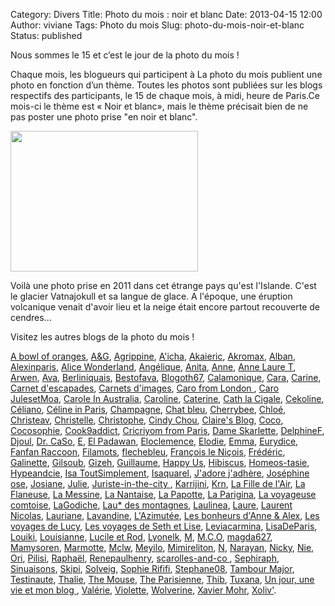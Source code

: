 Category: Divers
Title: Photo du mois : noir et blanc
Date: 2013-04-15 12:00
Author: viviane
Tags: Photo du mois
Slug: photo-du-mois-noir-et-blanc
Status: published

Nous sommes le 15 et c’est le jour de la photo du mois !

Chaque mois, les blogueurs qui participent à La photo du mois publient une photo en fonction d’un thème. Toutes les photos sont publiées sur les blogs respectifs des participants, le 15 de chaque mois, à midi, heure de Paris.Ce mois-ci le thème est « Noir et blanc», mais le thème précisait bien de ne pas poster une photo prise "en noir et blanc".

<a href="http://www.viviane-voyages.com/wp-content/uploads/2013/04/P1100322.jpg"><img class="aligncenter size-medium wp-image-2705" title="Vatnajokull" src="http://www.viviane-voyages.com/wp-content/uploads/2013/04/P1100322-300x225.jpg" alt="" width="300" height="225" /></a>

Voilà une photo prise en 2011 dans cet étrange pays qu'est l'Islande. C'est le glacier Vatnajokull et sa langue de glace. A l'époque, une éruption volcanique venait d'avoir lieu et la neige était encore partout recouverte de cendres...

Visitez les autres blogs de la photo du mois !

<a href="http://www.abowloforanges.com/fr/ " target="_blank">A bowl of oranges</a>, <a href="http://grenoblequebec.blogspot.ca/search/label/Photos%20du%20mois" target="_blank">A&amp;G</a>, <a href="http://cultureetpapotage.blogspot.fr/search/label/photo%20du%20mois" target="_blank">Agrippine</a>, <a href="http://leblogdekat.com " target="_blank">A'icha</a>, <a href="http://akai-inthesky.blogspot.com" target="_blank">Akaieric</a>, <a href="http://denisdanzephotographe.wordpress.com/category/la-photo-du-mois/" target="_blank">Akromax</a>, <a href="http://cocovin.net/" target="_blank">Alban</a>, <a href="http://blogs.paris.fr/unitedstatesofparis" target="_blank">Alexinparis</a>, <a href="http://wonderlandalice.wordpress.com/ " target="_blank">Alice Wonderland</a>, <a href="http://chroniqueduncongeparental.wordpress.com/category/la-photo-du-mois/" target="_blank">Angélique</a>, <a href="http://monptitmonde.amoi.over-blog.com/" target="_blank">Anita</a>, <a href="http://anne-tranche-de-vie.over-blog.com/categorie-11390539.html" target="_blank">Anne</a>, <a href="http://www.annelauret.com/search/label/La%20photo%20du%20mois" target="_blank">Anne Laure T</a>, <a href="http://www.chiffonsandco.fr" target="_blank">Arwen</a>, <a href="http://www.connais-toi-toi-meme.biz" target="_blank">Ava</a>, <a href="http://chronique-berliniquaise.blogspot.com" target="_blank">Berliniquais</a>, <a href="http://sublime-essence.over-blog.com" target="_blank">Bestofava</a>, <a href="http://blogoth67.wordpress.com" target="_blank">Blogoth67</a>, <a href="http://calamonique.com/" target="_blank">Calamonique</a>, <a href="http://c-est-reparti.blogspot.com/" target="_blank">Cara</a>, <a href="http://elthis.blog.fr/" target="_blank">Carine</a>, <a href="http://www.carnetdescapades.com" target="_blank">Carnet d'escapades</a>, <a href="http://www.carnetsdimages.org" target="_blank">Carnets d'images</a>, <a href="http://ohmypetitpois.blogspot.fr" target="_blank">Caro from London </a>, <a href="http://julesetmoa.blogspot.com/" target="_blank">Caro JulesetMoa</a>, <a href="https://fromaustraliawl.wordpress.com/category/les-rdv-du-blog/" target="_blank">Carole In Australia</a>, <a href="http://julesetmoa.blogspot.com/" target="_blank">Caroline</a>, <a href="http://catdeschamps.blogspot.fr/" target="_blank">Caterine</a>, <a href="http://naomietbella.canalblog.com" target="_blank">Cath la Cigale</a>, <a href="http://www.cekoline.tumblr.com" target="_blank">Cekoline</a>, <a href="http://poutineettartiflette.blogspot.com" target="_blank">Céliano</a>, <a href="http://frenchiesinparis.over-blog.com" target="_blank">Céline in Paris</a>, <a href="http://champagnefraise.wordpress.com" target="_blank">Champagne</a>, <a href="http://reverieschatbleu.canalblog.com/" target="_blank">Chat bleu</a>, <a href="http://cherrybee-a-montreal.blogspot.com" target="_blank">Cherrybee</a>, <a href="http://mysweetescape.fr/" target="_blank">Chloé</a>, <a href="http://christeav.wordpress.com" target="_blank">Christeav</a>, <a href="http://www.niokiontheroad.fr" target="_blank">Christelle</a>, <a href="http://suissexpress.wordpress.com/" target="_blank">Christophe</a>, <a href="http://cindychouamontreal.blogspot.ca/search/label/Photo%20du%20mois" target="_blank">Cindy Chou</a>, <a href="http://www.claires-blog.com" target="_blank">Claire's Blog</a>, <a href="http://vintagegirltrips.canalblog.com/archives/pics___la_photo_du_mois/index.html" target="_blank">Coco</a>, <a href="http://cocosophie.over-blog.com/" target="_blank">Cocosophie</a>, <a href="http://cook9addict.over-blog.com" target="_blank">Cook9addict</a>, <a href="http://www.cricriyomfromparis.com/search/label/La%20photo%20du%20mois" target="_blank">Cricriyom from Paris</a>, <a href="http://www.dameskarlette.com/" target="_blank">Dame Skarlette</a>, <a href="http://mapassionbento.blogspot.fr/" target="_blank">DelphineF</a>, <a href="http://life-is-a-bombon.blogspot.fr/search/label/photo%20du%20mois" target="_blank">Djoul</a>, <a href="http://cestpasmoijeljure.wordpress.com/" target="_blank">Dr. CaSo</a>, <a href="http://histoiresdeux.blogspot.com" target="_blank">E</a>, <a href="http://elpadawan.wordpress.com/category/what-quoi/pic-of-the-month-photo-du-mois" target="_blank">El Padawan</a>, <a href="http://clemencebdc.wordpress.com/category/photo-du-mois/ " target="_blank">Eloclemence</a>, <a href="http://foodforthoughtandmore.wordpress.com/" target="_blank">Elodie</a>, <a href="http://www.jyreflechis.com" target="_blank">Emma</a>, <a href="http://occident-express.hautetfort.com" target="_blank">Eurydice</a>, <a href="http://fanfanraccoons.blogspot.com" target="_blank">Fanfan Raccoon</a>, <a href="http://filamots.wordpress.com" target="_blank">Filamots</a>, <a href="http://flechebleu77.tumblr.com" target="_blank">flechebleu</a>, <a href="http://vudubalcon.blogspot.fr/search/label/Photo%20du%20mois" target="_blank">François le Niçois</a>, <a href="http://zoursland.com" target="_blank">Frédéric</a>, <a href="http://galinette-dezailes.blogspot.fr/" target="_blank">Galinette</a>, <a href="http://www.legaletas.net/blog/index.php" target="_blank">Gilsoub</a>, <a href="http://cyberdilou.canalblog.com" target="_blank">Gizeh</a>, <a href="http://vraiefiction.blogspot.com" target="_blank">Guillaume</a>, <a href="http://happyusbook.blogspot.fr/ " target="_blank">Happy Us</a>, <a href="http://hibiscusblog.net/category/la-photo-du-mois-2" target="_blank">Hibiscus</a>, <a href="http://homeos-tasie.blogspot.fr/" target="_blank">Homeos-tasie</a>, <a href="http://hypeandcie.com/" target="_blank">Hypeandcie</a>, <a href="http://www.isatoutsimplement.org" target="_blank">Isa ToutSimplement</a>, <a href="http://isaquarel.canalblog.com/archives/la_photo_du_mois/index.html" target="_blank">Isaquarel</a>, <a href="http://jadorejadhere.canalblog.com/" target="_blank">J'adore j'adhère</a>, <a href="http://365chosesafairedansuneviedemaman.fr/" target="_blank">Joséphine ose</a>, <a href="http://lachataignesauvage.over-blog.com/categorie-12516589.html" target="_blank">Josiane</a>, <a href="http://colibribleu.blogspot.fr/" target="_blank">Julie</a>, <a href="http://www.juriste-in-the-city.fr/" target="_blank">Juriste-in-the-city </a>, <a href="http://zoewahl.ch/blog" target="_blank">Karrijini</a>, <a href="http://krn-defouloir.blogspot.com" target="_blank">Krn</a>, <a href="http://www.lafilledelair.com/blog/la-photo-du-mois/" target="_blank">La Fille de l'Air</a>, <a href="http://www.carnetsduneflaneuse.fr" target="_blank">La Flaneuse</a>, <a href="http://messineaventure.canalblog.com/archives/la_photo_du_mois/index.html" target="_blank">La Messine</a>, <a href="http://lanantaiseaparis.com" target="_blank">La Nantaise</a>, <a href="http://lapapotte.canalblog.com/tag/Photo%20du%20mois" target="_blank">La Papotte</a>, <a href="http://souslecieldeparis.fr/category/la-photo-du-mois/" target="_blank">La Parigina</a>, <a href="http://voyageusecomtoise.wordpress.com/tag/photo-du-mois/" target="_blank">La voyageuse comtoise</a>, <a href="http://lagodiche.fr" target="_blank">LaGodiche</a>, <a href="http://laudesmontagnes.wordpress.com/" target="_blank">Lau* des montagnes</a>, <a href="http://laulineafaitdesphotos.com/" target="_blank">Laulinea</a>, <a href="http://maptitemaisonenquebecquie.blogspot.ca/search/label/photo%20du%20mois" target="_blank">Laure</a>, <a href="http://www.malaxi.net" target="_blank">Laurent Nicolas</a>, <a href="http://a.nous.les.caribous.over-blog.com/categorie-12329056.html" target="_blank">Lauriane</a>, <a href="http://lorgnettedunjour.canalblog.com/" target="_blank">Lavandine</a>, <a href="http://dederrierelesfagots.wordpress.com" target="_blank">L'Azimutée</a>, <a href="http://www.lesbonheurs.fr/" target="_blank">Les bonheurs d'Anne &amp; Alex</a>, <a href="http://lesvoyagesdelucy.over-blog.com/categorie-12302834.html" target="_blank">Les voyages de Lucy</a>, <a href="http://www.sethetlise.com" target="_blank">Les voyages de Seth et Lise</a>, <a href="http://www.leviacarmina.fr" target="_blank">Leviacarmina</a>, <a href="http://www.lisadeparis.ch/articles/bonus/la-photo-du-mois/" target="_blank">LisaDeParis</a>, <a href="http://365photos2011nous4.tumblr.com/" target="_blank">Louiki</a>, <a href="http://grandereveuse.fr/" target="_blank">Louisianne</a>, <a href="http://www.destination-montreal.net" target="_blank">Lucile et Rod</a>, <a href="http://lyonelkaufmann.ch/Blog/category/blogcafe/photo-du-mois/" target="_blank">Lyonelk</a>, <a href="http://basedinsg.blogspot.com" target="_blank">M</a>, <a href="http://vusetrevus.blogspot.com/" target="_blank">M.C.O</a>, <a href="http://anteketborka.blogspot.com" target="_blank">magda627</a>, <a href="http://chezmamysoren.over-blog.com" target="_blank">Mamysoren</a>, <a href="http://le-tour-du-monde-de-la-marmotte.over-blog.com/" target="_blank">Marmotte</a>, <a href="http://mclw.wordpress.com" target="_blank">Mclw</a>, <a href="http://leblogdemeyilo.blogspot.fr/" target="_blank">Meyilo</a>, <a href="http://mimireliton.canalblog.com/" target="_blank">Mimireliton</a>, <a href="http://etesansfin.wordpress.com/category/photo-du-mois/" target="_blank">N</a>, <a href="http://merantaise.blogspot.com" target="_blank">Narayan</a>, <a href="http://clicpassion.canalblog.com" target="_blank">Nicky</a>, <a href="http://dans-ma-bulle-365.tumblr.com/" target="_blank">Nie</a>, <a href="http://orichan.canalblog.com/archives/photo_du_mois/index.html" target="_blank">Ori</a>, <a href="http://pilisi.over-blog.com/categorie-12387113.html" target="_blank">Pilisi</a>, <a href="http://www.lavalisederaphael.com" target="_blank">Raphaël</a>, <a href="http://renepaulhenry.blogspot.com" target="_blank">Renepaulhenry</a>, <a href="http://Scarolles-and-co.blogspot.com" target="_blank">scarolles-and-co </a>, <a href="http://www.sephiraph.be" target="_blank">Sephiraph</a>, <a href="http://sinuaisons.wordpress.com/category/la-photo-du-mois/" target="_blank">Sinuaisons</a>, <a href="http://www.annexedeskipi.blogspot.com" target="_blank">Skipi</a>, <a href="http://cigaletfourmi.blogspot.com" target="_blank">Solveig</a>, <a href="http://www.sophierififi.com/" target="_blank">Sophie Rififi</a>, <a href="http://provincecanadienne.blogspot.ca/search/label/Photo%20du%20mois" target="_blank">Stephane08</a>, <a href="http://tambour-major.blogspot.ca/search/label/La%20photo%20du%20mois" target="_blank">Tambour Major</a>, <a href="http://testinauteathome.over-blog.com/" target="_blank">Testinaute</a>, <a href="http://macatou.wordpress.com/" target="_blank">Thalie</a>, <a href="http://mouseandfrog.wordpress.com" target="_blank">The Mouse</a>, <a href="http://theparisienne.fr" target="_blank">The Parisienne</a>, <a href="http://carroir.over-blog.com" target="_blank">Thib</a>, <a href="http://tuxana.blogspot.ca/" target="_blank">Tuxana</a>, <a href="http://www.unjourunevie.fr/" target="_blank">Un jour, une vie et mon blog </a>, <a href="http://365chosesafairedansuneviedemaman.fr" target="_blank">Valérie</a>, <a href="http://www.leshumeursdeviolette.over-blog.com" target="_blank">Violette</a>, <a href="http://sebdanzephotographe.wordpress.com/category/photo-du-mois/" target="_blank">Wolverine</a>, <a href="http://www.xaviermohr.com" target="_blank">Xavier Mohr</a>, <a href="http://xoliv.blogspot.fr/search/label/Photodumois" target="_blank">Xoliv'</a>.
